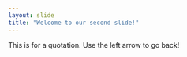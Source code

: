 ```yaml
---
layout: slide
title: "Welcome to our second slide!"
---
```

This is for a quotation.
Use the left arrow to go back!